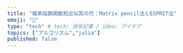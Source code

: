 ```yaml
---
title: "複素指数関数和近似其の弐：Matrix pencil法とESPRIT法"
emoji: "🍙"
type: "tech" # tech: 技術記事 / idea: アイデア
topics: ["アルゴリズム","julia"]
published: false
---
```

